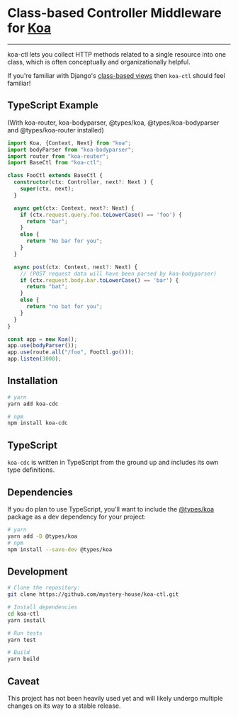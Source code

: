 # Class-based Controller Middleware for [Koa](https://koajs.com)

-----

koa-ctl lets you collect HTTP methods related to a single resource into one class, which is often conceptually and organizationally helpful.

If you're familiar with Django's [class-based views](https://docs.djangoproject.com/en/4.1/topics/class-based-views/) then `koa-ctl` should feel familiar!

## TypeScript Example

(With koa-router, koa-bodyparser, @types/koa, @types/koa-bodyparser and @types/koa-router installed)

```TypeScript
import Koa, {Context, Next} from "koa";
import bodyParser from "koa-bodyparser";
import router from "koa-router";
import BaseCtl from "koa-ctl";

class FooCtl extends BaseCtl {
  constructor(ctx: Controller, next?: Next ) {
    super(ctx, next);
  }

  async get(ctx: Context, next?: Next) {
    if (ctx.request.query.foo.toLowerCase() == 'foo') {
      return "bar";
    }
    else {
      return "No bar for you";
    }
  }

  async post(ctx: Context, next?: Next) {
    // (POST request data will have been parsed by koa-bodyparser)
    if (ctx.request.body.bar.toLowerCase() == 'bar') {
      return "bat";
    }
    else {
      return "no bat for you";
    }
  }
}

const app = new Koa();
app.use(bodyParser());
app.use(route.all("/foo", FooCtl.go()));
app.listen(3000);
```

## Installation

```Bash
# yarn
yarn add koa-cdc

# npm
npm install koa-cdc
```

## TypeScript

`koa-cdc` is written in TypeScript from the ground up and includes its own type definitions.

## Dependencies

If you do plan to use TypeScript, you'll want to include the [@types/koa](https://www.npmjs.com/package/@types/koa) package as a dev dependency for your project:

```Bash
# yarn
yarn add -D @types/koa
# npm
npm install --save-dev @types/koa
```

## Development

```bash
# Clone the repository:
git clone https://github.com/mystery-house/koa-ctl.git

# Install dependencies
cd koa-ctl
yarn install

# Run tests
yarn test

# Build
yarn build
```

## Caveat

This project has not been heavily used yet and will likely undergo multiple changes on its way to a stable release.

